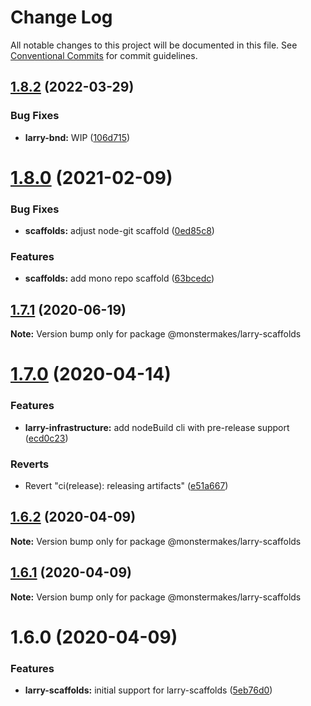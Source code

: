 # Change Log

All notable changes to this project will be documented in this file.
See [Conventional Commits](https://conventionalcommits.org) for commit guidelines.

## [1.8.2](https://github.com/MonsterMakes/larry-scaffolds/compare/@monstermakes/larry-scaffolds@1.8.1...@monstermakes/larry-scaffolds@1.8.2) (2022-03-29)


### Bug Fixes

* **larry-bnd:** WIP  ([106d715](https://github.com/MonsterMakes/larry-scaffolds/commit/106d7151437e8ffbb12f762475f5475ac7dcf39a))





# [1.8.0](https://github.com/MonsterMakes/larry-scaffolds/compare/@monstermakes/larry-scaffolds@1.7.1...@monstermakes/larry-scaffolds@1.8.0) (2021-02-09)


### Bug Fixes

* **scaffolds:** adjust node-git scaffold ([0ed85c8](https://github.com/MonsterMakes/larry-scaffolds/commit/0ed85c8e598d3089f78850d4a9f7fc418161bb85))


### Features

* **scaffolds:** add mono repo scaffold ([63bcedc](https://github.com/MonsterMakes/larry-scaffolds/commit/63bcedc3f884b59b2f1f9692d81892ff8e2c8680))





## [1.7.1](https://github.com/MonsterMakes/larry-scaffolds/compare/@monstermakes/larry-scaffolds@1.7.0...@monstermakes/larry-scaffolds@1.7.1) (2020-06-19)

**Note:** Version bump only for package @monstermakes/larry-scaffolds





# [1.7.0](https://github.com/MonsterMakes/larry-scaffolds/compare/@monstermakes/larry-scaffolds@1.6.2...@monstermakes/larry-scaffolds@1.7.0) (2020-04-14)


### Features

* **larry-infrastructure:** add nodeBuild cli with pre-release support ([ecd0c23](https://github.com/MonsterMakes/larry-scaffolds/commit/ecd0c23a6a56e1592cc421c2457f420e351848c5))


### Reverts

* Revert "ci(release): releasing artifacts" ([e51a667](https://github.com/MonsterMakes/larry-scaffolds/commit/e51a667fc8bc57afd1338725472da486025f4edd))





## [1.6.2](https://github.com/MonsterMakes/larry-scaffolds/compare/@monstermakes/larry-scaffolds@1.6.1...@monstermakes/larry-scaffolds@1.6.2) (2020-04-09)

**Note:** Version bump only for package @monstermakes/larry-scaffolds





## [1.6.1](https://github.com/MonsterMakes/larry-scaffolds/compare/@monstermakes/larry-scaffolds@1.6.0...@monstermakes/larry-scaffolds@1.6.1) (2020-04-09)

**Note:** Version bump only for package @monstermakes/larry-scaffolds





# 1.6.0 (2020-04-09)


### Features

* **larry-scaffolds:** initial support for larry-scaffolds ([5eb76d0](https://github.com/MonsterMakes/larry-scaffolds/commit/5eb76d0a3d08b46a1e3013c5242d02397e9ceda4))
